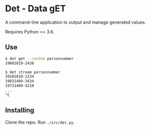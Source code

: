 # Det - Data gET

A command-line application to output and manage generated values.

Requires Python >= 3.6.

## Use

```bash
$ det get --random personnummer
19801019-2438
```

```bash
$ det stream personnummer
20101010-1234
19831409-3434
19731409-4210
...
^C
```

## Installing

Clone the repo. Run `./src/det.py`.
